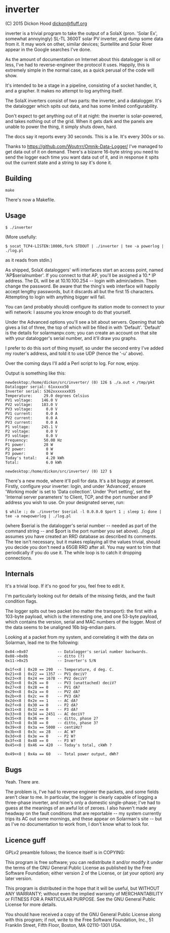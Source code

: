 inverter
========

(C) 2015 Dickon Hood <dickon@fluff.org>

inverter is a trivial program to take the output of a SolaX (pron. 'Solar
Ex', somewhat annoyingly) SL-TL 3600T solar PV inverter, and dump some data
from it.  It may work on other, similar devices; Suntellite and Solar River
appear in the Google searches I've done.

As the amount of documentation on Internet about this datalogger is nill or
less, I've had to reverse-engineer the protocol it uses.  Happily, this is
extremely simple in the normal case, as a quick perusal of the code will
show.

It's intended to be a stage in a pipeline, consisting of a socket handler,
it, and a grapher.  It makes no attempt to log anything itself.

The SolaX inverters consist of two parts: the inverter, and a datalogger.
It's the datalogger which spits out data, and has some limited
configurability.

Don't expect to get anything out of it at night: the inverter is
solar-powered, and takes nothing out of the grid.  When it gets dark and the
panels are unable to power the thing, it simply shuts down, hard.

The docs say it reports every 30 seconds.  This is a lie.  It's every 300s
or so.

Thanks to https://github.com/Woutrrr/Omnik-Data-Logger/ I've managed to get
data out of it on demand.  There's a bizarre 16-byte string you need to send
the logger each time you want data out of it, and in response it spits out
the current state and a string to say it's done it.


Building
--------

```make```

There's now a Makefile.


Usage
-----

```$ ./inverter```


(More usefully:

```$ socat TCP4-LISTEN:10006,fork STDOUT | ./inverter | tee -a powerlog | ./log.pl```

as it reads from stdin.)


As shipped, SolaX dataloggers' wifi interfaces start an access point, named
'AP$serialnumber'.  If you connect to that AP, you'll be assigned a 10.* IP
address.  The DL will be at 10.10.100.254 -- login with admin/admin.  Then
change the password.  Be aware that the thing's web interface will happily
accept lengthy passwords, but it discards all but the first 15 characters.
Attempting to login with anything bigger will fail.

You can (and probably should) configure its station mode to connect to your
wifi network: I assume you know enough to do that yourself.

Under the Advanced options you'll see a bit about servers.  Opening that tab
gives a list of three, the top of which will be filled in with 'Default'.
'Default' is the details for solarmanpv.com; you can create an account on
that site with your datalogger's serial number, and it'll draw you graphs.

I prefer to do this sort of thing myself, so under the second entry I've
added my router's address, and told it to use UDP (hence the '-u' above).

Over the coming days I'll add a Perl script to log.  For now, enjoy.

Output is something like this:

```
newdesktop:/home/dickon/src/inverter/ (0) 126 $ ./a.out < /tmp/pkt 
Datalogger serial: 61xxxxx50
Inverter serial: S362xxxxxxx035
Temperature:     29.0 degrees Celsius
PV1 voltage:    146.0 V
PV2 voltage:    183.0 V
PV3 voltage:      0.0 V
PV1 current:      0.0 A
PV2 current:      0.0 A
PV3 current:      0.0 A
P1 voltage:     245.1 V
P2 voltage:       0.0 V
P3 voltage:       0.0 V
Frequency:       50.00 Hz
P1 power:        28 W
P2 power:         0 W
P3 power:         0 W
Today's total:    4.20 kWh
Total:            6.0 kWh

newdesktop:/home/dickon/src/inverter/ (0) 127 $ 
```

There's a new mode, where it'll poll for data.  It's a bit buggy at present.
Firstly, configure your inverter: login, and under 'Advanced', ensure
'Working mode' is set to 'Data collection'.  Under 'Port setting', set the
'Internal server parameters' to Client, TCP, and the port number and IP
address you wish to use.  On your designated server, run:

```$ while :; do ./inverter $serial -l 0.0.0.0 $port 1 ; sleep 1; done | tee -a newpowerlog | ./log.pl```

(where $serial is the datalogger's serial number -- needed as part of the
command string -- and $port is the port number you set above).  ./log.pl
assumes you have created an RRD database as described its comments.  The tee
isn't necessary, but it makes replaying all the values trivial, should you
decide you don't need a 65GB RRD after all.  You may want to trim that
periodically if you do use it.  The while loop is to catch it dropping
connections.



Internals
---------

It's a trivial loop.  If it's no good for you, feel free to edit it.

I'm particularly looking out for details of the missing fields, and the
fault condition flags.

The logger spits out two packet (no matter the transport): the first with a
103-byte payload, which is the interesting one, and one 53-byte payload,
which contains the version, serial and MAC numbers of the logger.  Most of
the data seems to be unaligned 16b big-endian pairs.

Looking at a packet from my system, and correlating it with the data on
Solarman, lead me to the following:

```
0x04->0x07             -- Datalogger's serial number backwards.
0x08->0x0b             -- ditto (?)
0x11->0x25             -- Inverter's S/N

0x1f<<8 | 0x20 == 290  -- Temperature, d deg. C.
0x21<<8 | 0x22 == 1357 -- PV1 deciV?
0x23<<8 | 0x24 == 1678 -- PV2 deciV?
0x25<<8 | 0x26 == 0    -- PV3 (unattached) deciV?
0x27<<8 | 0x28 == 0    -- PV1 dA?
0x29<<8 | 0x2a == 0    -- PV2 dA?
0x2b<<8 | 0x2c == 0    -- PV3 dA?
0x2d<<8 | 0x2e == 1    -- AC dA?
0x2f<<8 | 0x30 == 0    -- P2 dA?
0x31<<8 | 0x32 == 0    -- P3 dA?
0x33<<8 | 0x34 == 2451 -- AC deciV?
0x35<<8 | 0x36 == 0    -- ditto, phase 2?
0x37<<8 | 0x38 == 0    -- ditto, phase 3?
0x39<<8 | 0x3a == 5000 -- centiHz?
0x3b<<8 | 0x3c == 28   -- AC W?
0x3d<<8 | 0x3e == 0    -- P2 W?
0x3f<<8 | 0x40 == 0    -- P3 W?
0x45<<8 | 0x46 == 420  -- Today's total, ckWh ?

0x49<<8 | 0x4a == 60   -- Total power output, dWh?
```



Bugs
----

Yeah.  There are.

The problem is, I've had to reverse engineer the packets, and some fields
aren't clear to me.  In particular, the logger is clearly capable of logging
a three-phase inverter, and mine's only a domestic single-phase; I've had to
guess at the meanings of an awful lot of zeroes.  I also haven't made any
headway on the fault conditions that are reportable -- my system currently
trips its AC out some mornings, and these appear on Solarman's site -- but
as I've no documentation to work from, I don't know what to look for.



Licence guff
------------

GPLv2 preamble follows; the licence itself is in COPYING:

This program is free software; you can redistribute it and/or modify it
under the terms of the GNU General Public License as published by the Free
Software Foundation; either version 2 of the License, or (at your option)
any later version.

This program is distributed in the hope that it will be useful, but WITHOUT
ANY WARRANTY; without even the implied warranty of MERCHANTABILITY or
FITNESS FOR A PARTICULAR PURPOSE.  See the GNU General Public License for
more details.

You should have received a copy of the GNU General Public License along with
this program; if not, write to the Free Software Foundation, Inc., 51
Franklin Street, Fifth Floor, Boston, MA 02110-1301 USA.

